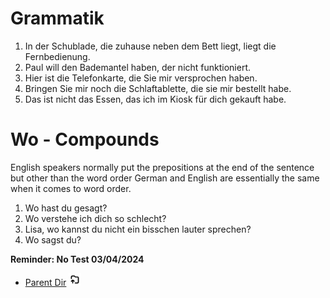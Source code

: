 
# Grammatik

1) In der Schublade, die zuhause neben dem Bett liegt, liegt die Fernbedienung.
2) Paul will den Bademantel haben, der nicht funktioniert.
3) Hier ist die Telefonkarte, die Sie mir versprochen haben.
4) Bringen Sie mir noch die Schlaftablette, die sie mir bestellt habe.
5) Das ist nicht das Essen, das ich im Kiosk für dich gekauft habe.

# Wo - Compounds

English speakers normally put the prepositions at the end of the sentence but other than the word order German and English are essentially the same when it comes to word order.


1) Wo hast du gesagt?
2) Wo verstehe ich dich so schlecht?
3) Lisa, wo kannst du nicht ein bisschen lauter sprechen?
4) Wo sagst du?

<b>Reminder: No Test 03/04/2024</b>


- [Parent Dir](Index.md) <img src="../../Assets/parent.png" alt="Root Dir Folder" style="width:20px;height:20px;">
